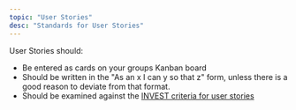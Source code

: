 ```yaml
---
topic: "User Stories"
desc: "Standards for User Stories"
---
```


User Stories should:

* Be entered as cards on your groups Kanban board
* Should be written in the "As an x I can y so that z" form, unless there is a good reason to deviate from that format.
* Should be examined against the [INVEST criteria for user stories](/topics/user_stories_invest/)
